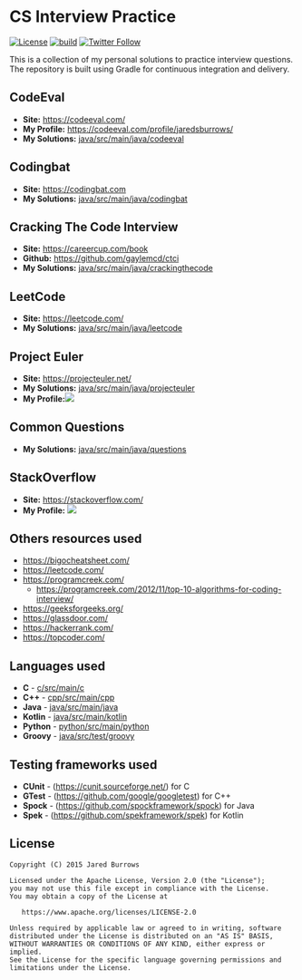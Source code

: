# CS Interview Practice

[![License](https://img.shields.io/badge/License-Apache%202.0-blue.svg)](https://www.apache.org/licenses/LICENSE-2.0)
[![build](https://github.com/jaredsburrows/cs-interview-questions/actions/workflows/build.yml/badge.svg?branch=master)](https://github.com/jaredsburrows/cs-interview-questions/actions/workflows/build.yml)
[![Twitter Follow](https://img.shields.io/twitter/follow/jaredsburrows.svg?style=social)](https://twitter.com/jaredsburrows)

This is a collection of my personal solutions to practice interview questions. The repository is built using Gradle for continuous integration and delivery.

## CodeEval
 - **Site:** https://codeeval.com/
 - **My Profile:** https://codeeval.com/profile/jaredsburrows/
 - **My Solutions:** [java/src/main/java/codeeval](java/src/main/java/codeeval)


## Codingbat
 - **Site:** https://codingbat.com
 - **My Solutions:** [java/src/main/java/codingbat](java/src/main/java/codingbat)


## Cracking The Code Interview
 - **Site:** https://careercup.com/book
 - **Github:** https://github.com/gaylemcd/ctci
 - **My Solutions:** [java/src/main/java/crackingthecode](java/src/main/java/crackingthecode)


## LeetCode
 - **Site:** https://leetcode.com/
 - **My Solutions:** [java/src/main/java/leetcode](java/src/main/java/leetcode)


## Project Euler
 - **Site:** https://projecteuler.net/
 - **My Solutions:** [java/src/main/java/projecteuler](java/src/main/java/projecteuler)
 - **My Profile:**<img src="https://projecteuler.net/profile/jaredsburrows.png">


## Common Questions
 - **My Solutions:** [java/src/main/java/questions](java/src/main/java/questions)


## StackOverflow
 - **Site:** https://stackoverflow.com/
 - **My Profile:** <a href="https://stackexchange.com/users/918082"><img src="https://stackexchange.com/users/flair/918082.png"></a>


## Others resources used
 - https://bigocheatsheet.com/
 - https://leetcode.com/
 - https://programcreek.com/
   - https://programcreek.com/2012/11/top-10-algorithms-for-coding-interview/
 - https://geeksforgeeks.org/
 - https://glassdoor.com/
 - https://hackerrank.com/
 - https://topcoder.com/


## Languages used
 - **C** - [c/src/main/c](c/src/main/c)
 - **C++** - [cpp/src/main/cpp](cpp/src/main/cpp)
 - **Java** - [java/src/main/java](java/src/main/java)
 - **Kotlin** - [java/src/main/kotlin](java/src/main/kotlin)
 - **Python** - [python/src/main/python](python/src/main/python)
 - **Groovy** - [java/src/test/groovy](java/src/test/groovy)


## Testing frameworks used
 - **CUnit** - (https://cunit.sourceforge.net/) for C
 - **GTest** - (https://github.com/google/googletest) for C++
 - **Spock** - (https://github.com/spockframework/spock) for Java
 - **Spek**  - (https://github.com/spekframework/spek) for Kotlin


## License

```
Copyright (C) 2015 Jared Burrows

Licensed under the Apache License, Version 2.0 (the "License");
you may not use this file except in compliance with the License.
You may obtain a copy of the License at

   https://www.apache.org/licenses/LICENSE-2.0

Unless required by applicable law or agreed to in writing, software
distributed under the License is distributed on an "AS IS" BASIS,
WITHOUT WARRANTIES OR CONDITIONS OF ANY KIND, either express or implied.
See the License for the specific language governing permissions and
limitations under the License.
```
